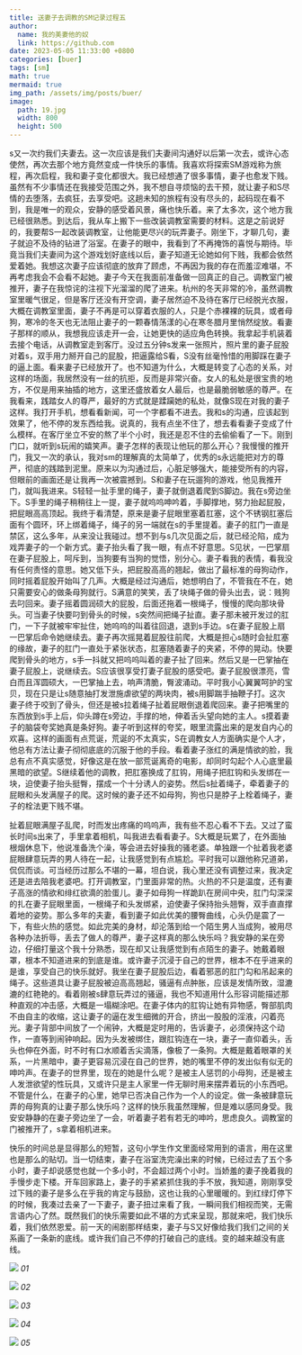```yaml
---
title: 送妻子去调教的SM记录过程五
author:
  name: 我的美妻他的奴
  link: https://github.com
date: 2023-05-05 11:33:00 +0800
categories: [buer]
tags: [sm]
math: true
mermaid: true
img_path: /assets/img/posts/buer/
image:
  path: 19.jpg
  width: 800
  height: 500
---
```


s又一次约我们夫妻去。这一次应该是我们夫妻间沟通好以后第一次去，或许心态使然，再次去那个地方竟然变成一件快乐的事情。我喜欢将探索SM游戏称为旅程，再次启程，我和妻子变化都很大。我已经想通了很多事情，妻子也愈发下贱。虽然有不少事情还在我接受范围之外，我不想自寻烦恼的去干预，就让妻子和S尽情的去堕落，去疯狂，去享受吧。这趟未知的旅程有没有尽头的，起码现在看不到，我是唯一的观众，安静的感受着风景，痛也快乐着。来了太多次，这个地方我已经很熟悉。到达后，我从车上搬下一些改装调教室需要的材料。这是之前说好的，我要帮S一起改装调教室，让他能更尽兴的玩弄妻子。刚坐下，才聊几句，妻子就迫不及待的钻进了浴室。在妻子的眼中，我看到了不再掩饰的喜悦与期待。毕竟当我们夫妻间为这个游戏划好底线以后，妻子知道无论她如何下贱，我都会依然爱着她。我想这次妻子应该彻底的放弃了顾虑，不再因为我的存在而羞涩难堪，不再考虑我会不会看不起她。妻子今天在我面前准备做一回真正的自己。调教室门被推开，妻子在我惊诧的注视下光溜溜的爬了进来。杭州的冬天非常的冷，虽然调教室里暖气很足，但是客厅还没有开空调，妻子居然迫不及待在客厅已经脱光衣服，大概在调教室里面，妻子不再是可以穿着衣服的人，只是个赤裸裸的玩具，或者母狗，寒冷的冬天也无法阻止妻子的一颗春情荡漾的心在寒冬腊月里悄然绽放。看妻子那样的顺从，我想我应该走开一会，让她更快的适应角色转换。我拿起手机装着去接个电话，从调教室走到客厅。没过五分钟s发来一张照片，照片里的妻子屁股对着s，双手用力掰开自己的屁股，把逼露给S看，S没有丝毫怜惜的用脚踩在妻子的逼上面。看来妻子已经放开了。也不知道为什么，大概是转变了心态的关系，对这样的场面，我居然没有一丝的抗拒，反而是非常兴奋。女人的私处是很宝贵的地方，不仅是用来抽插的地方，这里还盛放着女人最后，也是最脆弱敏感的尊严。在我看来，践踏女人的尊严，最好的方式就是蹂躏她的私处，就像S现在对我的妻子这样。我打开手机，想看看新闻，可一个字都看不进去。我和s的沟通，应该起到效果了，他不停的发东西给我。说真的，我有点坐不住了，想去看看妻子变成了什么模样。在客厅坐立不安的熬了半个小时，我还是忍不住的去偷偷看了一下。刚到门口，就听到s玩闹的嬉笑声。妻子怎样的表现让他玩的那么开心？我慢慢的推开门，我又一次的承认，我对sm的理解真的太简单了，优秀的s永远能把对方的尊严，彻底的践踏到泥里。原来以为沟通过后，心脏足够强大，能接受所有的内容，但眼前的画面还是让我再一次被震撼到。S和妻子在玩遛狗的游戏，他见我推开门，就叫我进来。S轻轻一扯手里的绳子，妻子就倒退着爬到S脚边。我在s旁边坐下。S手里的绳子稍稍往上一提，妻子就呜呜呻吟着，手脚撑地，努力抬起屁股，把屁眼高高顶起。我终于看清楚，原来是妻子屁眼里塞着肛塞，这个不锈钢肛塞后面有个圆环，环上绑着绳子，绳子的另一端就在s的手里提着。妻子的肛门一直是禁区，这么多年，从来没让我碰过。想不到与s几次见面之后，就已经沦陷，成为戏弄妻子的一个新方式。妻子抬头看了我一眼，有点不好意思。S见状，一巴掌扇在妻子屁股上，呵斥到，当狗要有当狗的觉悟，别分心。妻子看我的表情，看我没有任何责怪的意思。她又低下头，把屁股高高的翘起，做出了最标准的母狗动作，同时摇着屁股开始叫了几声。大概是经过沟通后，她想明白了，不管我在不在，她只需要安心的做条母狗就行。S满意的笑笑，丢了块绳子做的骨头出去，说：贱狗去叼回来。妻子摇着圆润硕大的屁股，后面还拖着一根绳子，慢慢的爬向那块骨头。可当妻子快要叼到骨头的时候，s突然间把绳子扯直。妻子那未被开发过的肛门，一下子就被牢牢扯住，她呜呜的叫着往回退，退到s手边。s在妻子屁股上扇一巴掌后命令她继续去。妻子再次摇晃着屁股往前爬，大概是担心s随时会扯肛塞的缘故，妻子的肛门一直处于紧张状态，肛塞随着妻子的夹紧，不停的晃动。快要爬到骨头的地方，s手一抖就又把呜呜叫着的妻子扯了回来。然后又是一巴掌抽在妻子屁股上，说继续去。S应该很享受打妻子屁股的感受吧。妻子屁股很漂亮，雪白而且浑圆硕大，一巴掌抽上去，响声清脆，臀波涌动。平时我小心翼翼呵护的宝贝，现在只是让s随意抽打发泄施虐欲望的两块肉，被s用脚踹手抽鞭子打。这次妻子终于咬到了骨头，但还是被s拉着绳子扯着屁眼倒退着爬回来。妻子把嘴里的东西放到s手上后，仰头蹲在s旁边，手撑的地，伸着舌头望向她的主人。s摸着妻子的脑袋夸奖她真是条好狗。妻子听到这样的夸奖，眼里流露出来的是发自内心的欢喜。这样的画面有点荒诞，荒诞的不太真实，S在调教女人方面确实是个人才，他总有方法让妻子彻彻底底的沉服于他的手段。看着妻子涨红的满是情欲的脸，我总有点不真实感觉，好像这是在放一部荒诞离奇的电影，却同时勾起个人心底里最黑暗的欲望。S继续着他的调教，把肛塞换成了肛钩，用绳子把肛钩和头发绑在一块，迫使妻子抬头挺臀，摆成一个十分诱人的姿势。然后s扯着绳子，牵着妻子的屁眼和头发满屋子的爬。这时候的妻子还不如母狗，狗也只是脖子上栓着绳子，妻子的栓法更下贱不堪。

扯着屁眼满屋子乱爬，时而发出疼痛的呜呜声，我有些不忍心看不下去。又过了蛮长时间s出来了，手里拿着相机，叫我进去看看妻子。S大概是玩累了，在外面抽根烟休息下，他说准备洗个澡，等会进去好操我的骚老婆。单独跟一个扯着我老婆屁眼肆意玩弄的男人待在一起，让我感觉到有点尴尬。平时我可以跟他称兄道弟，侃侃而谈。可当经历过那么不堪的一幕，坦白说，我心里还没有调整过来，我决定还是进去陪我老婆吧。打开调教室，门里面非常的热。火热的不只是温度，还有妻子高涨的情欲和绯红欲滴的脸蛋儿。妻子如母狗一样跪趴在房间中央，肛门勾深深的扎在妻子屁眼里面，一根绳子和头发绑紧，迫使妻子保持抬头翘臀，双手直直撑着地的姿势。那么多年的夫妻，看到妻子如此优美的腰臀曲线，心头仍是震了一下，有些火热的感觉。如此完美的身材，却沦落到给一个陌生男人当成狗，被用尽各种办法折辱，丢去了做人的尊严，妻子这样真的那么快乐吗？我安静的呆在旁边，仔细打量这个我十分熟悉，现在却又让我感觉到有点陌生的妻子。她戴着眼罩，根本不知道进来的到底是谁。或许妻子沉浸于自己的世界，根本不在乎进来的是谁，享受自己的快乐就好。我坐在妻子屁股后边，看着邪恶的肛门勾和吊起来的绳子。这些道具让妻子屁股被迫高高翘起，骚逼有点肿胀，应该是发情所致，湿漉漉的红艳艳的。看着刚被s肆意玩弄过的骚逼，我也不知道用什么形容词能描述那种直观的冲击感，大概是一塌糊涂吧。在妻子体内的肛钩让她有异物感，臀部肌肉不由自主的收缩，这让妻子的逼在发生细微的开合，挤出一股股的淫液，闪着亮光。妻子背部中间放了一个闹钟，大概是定时用的，告诉妻子，必须保持这个动作，一直等到闹钟响起。因为头发被绑住，跟肛钩连在一块，妻子一直仰着头，舌头也伸在外面，时不时有口水顺着舌尖滴落，像极了一条狗。大概是戴着眼罩的关系，一片黑暗中，妻子更容易沉浸在自己的世界，她的嘴里不停的发出似有似无的呻吟声。在妻子的世界里，现在的她是什么呢？是被主人惩罚的小母狗，还是被主人发泄欲望的性玩具，又或许只是主人家里一件无聊时用来摆弄着玩的小东西吧。不管是什么，在妻子的心里，她早已否决自己作为一个人的设定。做一条被肆意玩弄的母狗真的让妻子那么快乐吗？这样的快乐我虽然理解，但是难以感同身受。我安安静静的在妻子旁边坐了一会，听着妻子若有若无的呻吟，思虑良久。调教室的门被推开了，s拿着相机进来。

快乐的时间总是显得那么的短暂，这句小学生作文里面经常用到的语言，用在这里也是那么的贴切。当一切结束，妻子在浴室洗完澡出来的时候，已经过去了五个多小时，妻子却说感觉也就一个多小时，不会超过两个小时。当娇羞的妻子挽着我的手慢步走下楼。开车回家路上，妻子的手紧紧抓住我的手不放，我知道，刚刚享受过下贱的妻子是多么在乎我的肯定与鼓励，这也让我的心里暖暖的。到红绿灯停下的时候，我凑过去亲了一下妻子，妻子扭过来看了我，一瞬间我们相视而笑，无需言语内心了然。既然我们的快乐需要如此不堪的方式来呈现，那就来吧，我们快乐着，我们依然恩爱。前一天的闹剧那样结束，妻子与S又好像给我们我们之间的关系画了一条新的底线。或许我们自己不停的打破自己的底线。变的越来越没有底线。

![](18.jpg)
_01_

![](19.jpg)
_02_

![](20.jpg)
_03_

![](21.jpg)
_04_

![](22.jpg)
_05_